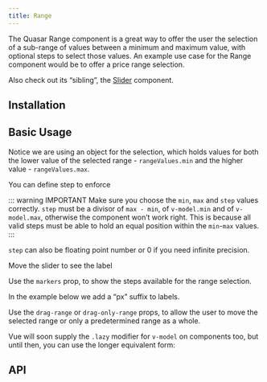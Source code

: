 ```yaml
---
title: Range
---
```

The Quasar Range component is a great way to offer the user the selection of a sub-range of values between a minimum and maximum value, with optional steps to select those values. An example use case for the Range component would be to offer a price range selection.

Also check out its “sibling”, the [Slider](/vue-components/slider) component.

## Installation
<doc-installation components="QRange" />

## Basic Usage
Notice we are using an object for the selection, which holds values for both the lower value of the selected range - `rangeValues.min` and the higher value - `rangeValues.max`.
<doc-example title="Standard" file="QRange/Standard" />

You can define step to enforce
<doc-example title="With Step" file="QRange/Step" />

::: warning IMPORTANT
Make sure you choose the `min`, `max` and `step` values correctly. `step` must be a divisor of `max - min`, of `v-model.min` and of `v-model.max`, otherwise the component won’t work right. This is because all valid steps must be able to hold an equal position within the `min`-`max` values.
:::

`step` can also be floating point number or 0 if you need infinite precision.
<doc-example title="Floating Point" file="QRange/FloatingPoint" />

Move the slider to see the label
<doc-example title="With Label" file="QRange/Label" />
<doc-example title="Snaps to Steps" file="QRange/Snap" />

Use the `markers` prop, to show the steps available for the range selection.
<doc-example title="Markers" file="QRange/Markers" />
<doc-example title="Display Label Always" file="QRange/LabelAlways" />

In the example below we add a “px” suffix to labels.
<doc-example title="Custom Label Values" file="QRange/CustomLabel" />

Use the `drag-range` or `drag-only-range` props, to allow the user to move the selected range or only a predetermined range as a whole.

<doc-example title="Drag Range" file="QRange/Drag" />
<doc-example title="Drag Range + Snap to Step" file="QRange/DragSnap" />
<doc-example title="Drag Only Range" file="QRange/DragOnly" />

<doc-example title="Dark" file="QRange/Dark" dark />

Vue will soon supply the `.lazy` modifier for `v-model` on components too, but until then, you can use the longer equivalent form:
<doc-example title="Lazy Input" file="QRange/Lazy" />

<doc-example title="Readonly" file="QRange/Readonly" />
<doc-example title="Disable" file="QRange/Disable" />
<doc-example title="In a List" file="QRange/List" />

## API
<doc-api file="QRange" />
